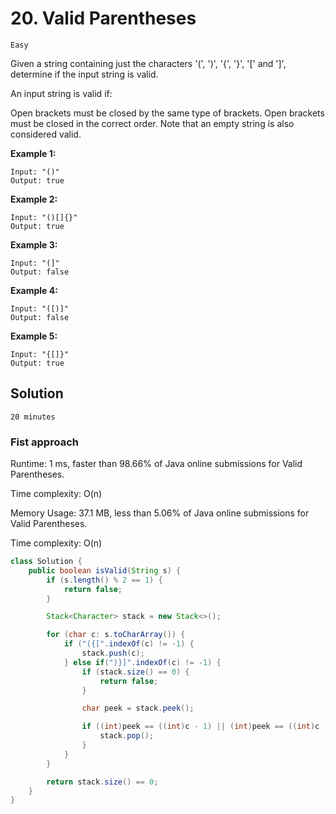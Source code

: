 # 20. Valid Parentheses

`Easy`

Given a string containing just the characters '(', ')', '{', '}', '[' and ']', determine if the input string is valid.

An input string is valid if:

Open brackets must be closed by the same type of brackets.
Open brackets must be closed in the correct order.
Note that an empty string is also considered valid.

**Example 1:**

```none
Input: "()"
Output: true
```

**Example 2:**

```none
Input: "()[]{}"
Output: true
```

**Example 3:**

```none
Input: "(]"
Output: false
```

**Example 4:**

```none
Input: "([)]"
Output: false
```

**Example 5:**

```none
Input: "{[]}"
Output: true
```

## Solution

`20 minutes`

### Fist approach

Runtime: 1 ms, faster than 98.66% of Java online submissions for Valid Parentheses.

Time complexity: O(n)

Memory Usage: 37.1 MB, less than 5.06% of Java online submissions for Valid Parentheses.

Time complexity: O(n)

```java
class Solution {
    public boolean isValid(String s) {
        if (s.length() % 2 == 1) {
            return false;
        }

        Stack<Character> stack = new Stack<>();

        for (char c: s.toCharArray()) {
            if ("({[".indexOf(c) != -1) {
                stack.push(c);
            } else if(")}]".indexOf(c) != -1) {
                if (stack.size() == 0) {
                    return false;
                }

                char peek = stack.peek();

                if ((int)peek == ((int)c - 1) || (int)peek == ((int)c - 2)) {
                    stack.pop();
                }
            }
        }

        return stack.size() == 0;
    }
}
```
